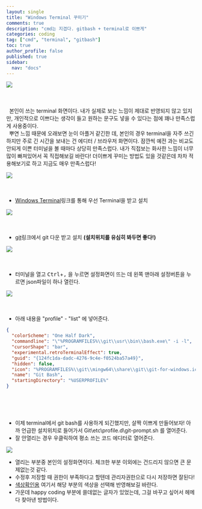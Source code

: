 ```yaml
---
layout: single
title: "Windows Terminal 꾸미기"
comments: true
description: "cmd는 지겹다. gitbash + terminal로 이쁘게"
categories: coding
tag: ["cmd", "terminal", "gitbash"]
toc: true
author_profile: false
published: true
sidebar:
  nav: "docs"
---
```


![]({{site.url}}\images\2022-08-21\TerminalBeautify.excalidraw.png)
<br/><br/><br/><br/>
&nbsp; 본인이 쓰는 terminal 화면이다. 내가 실제로 보는 느낌이 제대로 반영되지 않고 있지만, 개인적으로 이쁘다는 생각이 들고 원하는 문구도 넣을 수 있다는 점에 꽤나 만족스럽게 사용중이다.<br/>
&nbsp; 뿌연 느낌 때문에 오래보면 눈이 아플거 같긴한 데, 본인의 경우 terminal을 자주 쓰긴하지만 주로 긴 시간을 보내는 건 에디터 / 브라우저 화면이다. 잠깐씩 예전 과는 비교도 안되게 이쁜 터미널을 볼 때마다 상당히 만족스럽다. 내가 직접보는 화사한 느낌이 너무 많이 빠져있어서 꼭 직접해보길 바란다! 더이쁘게 꾸미는 방법도 있을 것같은데 차차 적용해보기로 하고 지금도 매우 만족스럽다!

![]({{site.url}}\images\2022-08-21\Terminal2.jpg)
<br/><br/><br/>

- [Windows Terminal](https://apps.microsoft.com/store/detail/windows-terminal/9N0DX20HK701?hl=ko-kr&gl=KR)링크를 통해 우선 Terminal을 받고 설치

![]({{site.url}}\images\2022-08-21\Terminal4.jpg)
<br/><br/><br/>

- [git](https://git-scm.com/)링크에서 git 다운 받고 설치 **(설치위치를 유심히 봐두면 좋다!)**

![]({{site.url}}\images\2022-08-21\Terminal3.jpg)
<br/><br/><br/>

- 터미널을 열고 <kbd>Ctrl</kbd>+<kbd>,</kbd> 을 누르면 설정화면이 뜨는 데 왼쪽 맨아래 설정버튼을 누르면 json파일이 하나 열린다.

![]({{site.url}}\images\2022-08-21\Terminal5.jpg)
<br/><br/><br/>

- 아래 내용을 "profile" - "list" 에 넣어준다.

```json
{
  "colorScheme": "One Half Dark",
  "commandline": "\"%PROGRAMFILES%\\git\\usr\\bin\\bash.exe\" -i -l",
  "cursorShape": "bar",
  "experimental.retroTerminalEffect": true,
  "guid": "{124fc1da-dadc-4276-9c4e-f0524ba57a49}",
  "hidden": false,
  "icon": "%PROGRAMFILES%\\git\\mingw64\\share\\git\\git-for-windows.ico",
  "name": "Git Bash",
  "startingDirectory": "%USERPROFILE%"
}
```

<br/><br/><br/>

- 이제 terminal에서 git bash를 사용하게 되긴했지만, 살짝 이쁘게 만들어보자! 아까 언급한 설치위치로 들어가서 Git\etc\profile.d\git-prompt.sh 를 열어준다.
- 잘 안열리는 경우 우클릭하여 평소 쓰는 코드 에디터로 열어준다.

![]({{site.url}}\images\2022-08-21\Terminal6.jpg)

- 열리는 부분중 본인의 설정화면이다. 체크한 부분 이외에는 건드리지 않으면 큰 문제없는것 같다.
- 수정후 저장할 때 권한이 부족하다고 할텐데 관리자권한으로 다시 저장하면 잘된다!
- [색상확인용](https://gist.github.com/krosti/2624108) 여기서 해당 부분의 색상을 선택해 반영해보길 바란다.
- 가운데 happy coding 부분에 쓸데없는 글자가 있었는데, 그걸 바꾸고 싶어서 헤메다 찾아낸 방법이다.
